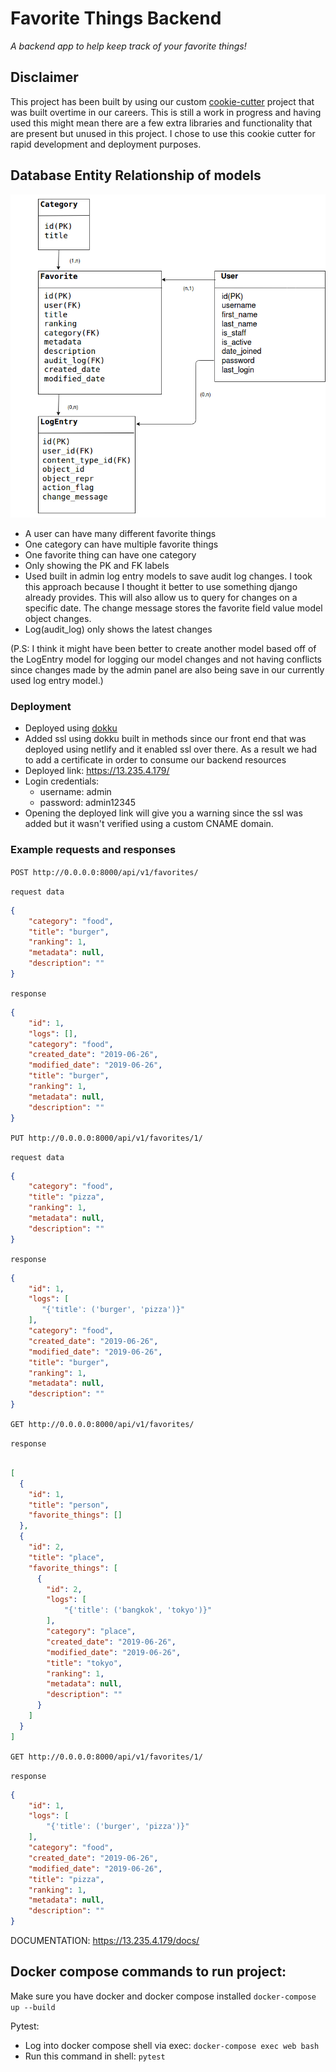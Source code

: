 Favorite Things Backend
======
*A backend app to help keep track of your favorite things!*

## Disclaimer
This project has been built by using our custom [cookie-cutter](https://github.com/mashrikt/cookiecutter-django-dokku)
project that was built overtime in our careers. This is still a work in 
progress and having used this might mean there are a few extra 
libraries and functionality that are present but unused in this project.
I chose to use this cookie cutter for rapid development and deployment 
purposes.

## Database Entity Relationship of models
![Favorite Things ER](favorite_things.png?raw=true "Favorite things ER")

* A user can have many different favorite things
* One category can have multiple favorite things
* One favorite thing can have one category
* Only showing the PK and FK labels
* Used built in admin log entry models to save audit log
changes. I took this approach because I thought it better to use
something django already provides. This will also allow us
to query for changes on a specific date. The change message stores
the favorite field value model object changes.
* Log(audit_log) only shows the latest changes

(P.S: I think it might have been better to create another 
model based off of the LogEntry model for logging our model
changes and not having conflicts since changes made by the admin
panel are also being save in our currently used log entry model.)

### Deployment
* Deployed using [dokku](http://dokku.viewdocs.io/dokku/)
* Added ssl using dokku built in methods since our front end
that was deployed using netlify and it enabled ssl over there.
As a result we had to add a certificate in order to consume our backend 
resources
* Deployed link: https://13.235.4.179/
* Login credentials:
    * username: admin
    * password: admin12345
* Opening the deployed link will give you a warning since 
the ssl was added but it wasn't verified using a custom CNAME 
domain.

### Example requests and responses
``POST http://0.0.0.0:8000/api/v1/favorites/``

``request data``
```json
{
    "category": "food",
    "title": "burger",
    "ranking": 1,
    "metadata": null,
    "description": ""
}
```

``response``
```json
{
    "id": 1,
    "logs": [],
    "category": "food",
    "created_date": "2019-06-26",
    "modified_date": "2019-06-26",
    "title": "burger",
    "ranking": 1,
    "metadata": null,
    "description": ""
}
```

``PUT http://0.0.0.0:8000/api/v1/favorites/1/``

``request data``
```json
{
    "category": "food",
    "title": "pizza",
    "ranking": 1,
    "metadata": null,
    "description": ""
}
```

``response``
```json
{
    "id": 1,
    "logs": [
       "{'title': ('burger', 'pizza')}"
    ],
    "category": "food",
    "created_date": "2019-06-26",
    "modified_date": "2019-06-26",
    "title": "burger",
    "ranking": 1,
    "metadata": null,
    "description": ""
}
```

``GET http://0.0.0.0:8000/api/v1/favorites/``

``response``
```json

[
  {
    "id": 1,
    "title": "person",
    "favorite_things": []
  },
  {
    "id": 2,
    "title": "place",
    "favorite_things": [
      {
        "id": 2,
        "logs": [
            "{'title': ('bangkok', 'tokyo')}"
        ],
        "category": "place",
        "created_date": "2019-06-26",
        "modified_date": "2019-06-26",
        "title": "tokyo",
        "ranking": 1,
        "metadata": null,
        "description": ""
      }
    ]
  }
]
```

``GET http://0.0.0.0:8000/api/v1/favorites/1/``

``response``
```json
{
    "id": 1,
    "logs": [
        "{'title': ('burger', 'pizza')}"
    ],
    "category": "food",
    "created_date": "2019-06-26",
    "modified_date": "2019-06-26",
    "title": "pizza",
    "ranking": 1,
    "metadata": null,
    "description": ""
}
```

DOCUMENTATION: https://13.235.4.179/docs/

## Docker compose commands to run project:
Make sure you have docker and docker compose installed
`docker-compose up --build`

Pytest:
* Log into docker compose shell via exec: `docker-compose exec web bash`
* Run this command in shell: `pytest`